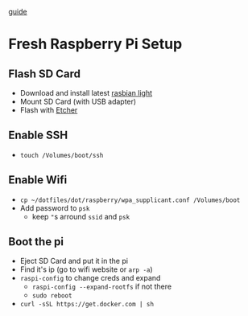 [guide](https://medium.com/@danidudas/install-raspbian-jessie-lite-and-setup-wi-fi-without-access-to-command-line-or-using-the-network-97f065af722e)

# Fresh Raspberry Pi Setup

## Flash SD Card
  - Download and install latest [rasbian light](https://www.raspberrypi.org/downloads/raspbian/)
  - Mount SD Card (with USB adapter)
  - Flash with [Etcher](https://etcher.io)

## Enable SSH
  - `touch /Volumes/boot/ssh`

## Enable Wifi
  - `cp ~/dotfiles/dot/raspberry/wpa_supplicant.conf /Volumes/boot`
  - Add password to `psk`
    - keep `"`s arround `ssid` and `psk`

## Boot the pi
  - Eject SD Card and put it in the pi
  - Find it's ip (go to wifi website or `arp -a`)
  - `raspi-config` to change creds and expand
    - `raspi-config --expand-rootfs` if not there
    - `sudo reboot`
  - `curl -sSL https://get.docker.com | sh`
